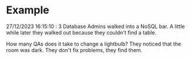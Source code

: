 # Example

<!-- replace-with-date starts -->
27/12/2023 16:15:10 : 3 Database Admins walked into a NoSQL bar. A little while later they walked out because they couldn't find a table.
<!-- replace-with-date ends -->

<!-- replace-with-joke starts -->
How many QAs does it take to change a lightbulb? They noticed that the room was dark. They don't fix problems, they find them.
<!-- replace-with-joke ends -->